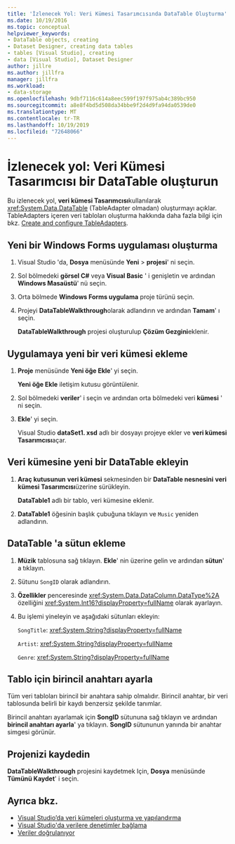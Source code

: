 ```yaml
---
title: 'İzlenecek Yol: Veri Kümesi Tasarımcısında DataTable Oluşturma'
ms.date: 10/19/2016
ms.topic: conceptual
helpviewer_keywords:
- DataTable objects, creating
- Dataset Designer, creating data tables
- tables [Visual Studio], creating
- data [Visual Studio], Dataset Designer
author: jillre
ms.author: jillfra
manager: jillfra
ms.workload:
- data-storage
ms.openlocfilehash: 9dbf7116c614a8eec599f197f975ab4c389bc950
ms.sourcegitcommit: a8e8f4bd5d508da34bbe9f2d4d9fa94da0539de0
ms.translationtype: MT
ms.contentlocale: tr-TR
ms.lasthandoff: 10/19/2019
ms.locfileid: "72648066"
---
```

# <a name="walkthrough-create-a-datatable-in-the-dataset-designer"></a>İzlenecek yol: Veri Kümesi Tasarımcısı bir DataTable oluşturun

Bu izlenecek yol, **veri kümesi Tasarımcısı**kullanılarak <xref:System.Data.DataTable> (TableAdapter olmadan) oluşturmayı açıklar. TableAdapters içeren veri tabloları oluşturma hakkında daha fazla bilgi için bkz. [Create and configure TableAdapters](../data-tools/create-and-configure-tableadapters.md).

## <a name="create-a-new-windows-forms-application"></a>Yeni bir Windows Forms uygulaması oluşturma

1. Visual Studio 'da, **Dosya** menüsünde **Yeni**  > **projesi**' ni seçin.

2. Sol bölmedeki **görsel C#**  veya **Visual Basic** ' i genişletin ve ardından **Windows Masaüstü**' nü seçin.

3. Orta bölmede **Windows Forms uygulama** proje türünü seçin.

4. Projeyi **DataTableWalkthrough**olarak adlandırın ve ardından **Tamam**' ı seçin.

     **DataTableWalkthrough** projesi oluşturulup **Çözüm Gezgini**eklenir.

## <a name="add-a-new-dataset-to-the-application"></a>Uygulamaya yeni bir veri kümesi ekleme

1. **Proje** menüsünde **Yeni öğe Ekle**' yi seçin.

     **Yeni öğe Ekle** iletişim kutusu görüntülenir.

2. Sol bölmedeki **veriler**' i seçin ve ardından orta bölmedeki veri **kümesi** ' ni seçin.

3. **Ekle**' yi seçin.

     Visual Studio **dataSet1. xsd** adlı bir dosyayı projeye ekler ve **veri kümesi Tasarımcısı**açar.

## <a name="add-a-new-datatable-to-the-dataset"></a>Veri kümesine yeni bir DataTable ekleyin

1. **Araç kutusunun** **veri kümesi** sekmesinden bir **DataTable nesnesini** **veri kümesi Tasarımcısı**üzerine sürükleyin.

     **DataTable1** adlı bir tablo, veri kümesine eklenir.

2. **DataTable1** öğesinin başlık çubuğuna tıklayın ve `Music` yeniden adlandırın.

## <a name="add-columns-to-the-datatable"></a>DataTable 'a sütun ekleme

1. **Müzik** tablosuna sağ tıklayın. **Ekle**' nin üzerine gelin ve ardından **sütun**' a tıklayın.

2. Sütunu `SongID` olarak adlandırın.

3. **Özellikler** penceresinde <xref:System.Data.DataColumn.DataType%2A> özelliğini <xref:System.Int16?displayProperty=fullName> olarak ayarlayın.

4. Bu işlemi yineleyin ve aşağıdaki sütunları ekleyin:

     `SongTitle`: <xref:System.String?displayProperty=fullName>

     `Artist`: <xref:System.String?displayProperty=fullName>

     `Genre`: <xref:System.String?displayProperty=fullName>

## <a name="set-the-primary-key-for-the-table"></a>Tablo için birincil anahtarı ayarla

Tüm veri tabloları birincil bir anahtara sahip olmalıdır. Birincil anahtar, bir veri tablosunda belirli bir kaydı benzersiz şekilde tanımlar.

Birincil anahtarı ayarlamak için **SongID** sütununa sağ tıklayın ve ardından **birincil anahtarı ayarla**' ya tıklayın. **SongID** sütununun yanında bir anahtar simgesi görünür.

## <a name="save-your-project"></a>Projenizi kaydedin

**DataTableWalkthrough** projesini kaydetmek Için, **Dosya** menüsünde **Tümünü Kaydet**' i seçin.

## <a name="see-also"></a>Ayrıca bkz.

- [Visual Studio’da veri kümeleri oluşturma ve yapılandırma](../data-tools/create-and-configure-datasets-in-visual-studio.md)
- [Visual Studio'da verilere denetimler bağlama](../data-tools/bind-controls-to-data-in-visual-studio.md)
- [Veriler doğrulanıyor](../data-tools/validate-data-in-datasets.md)